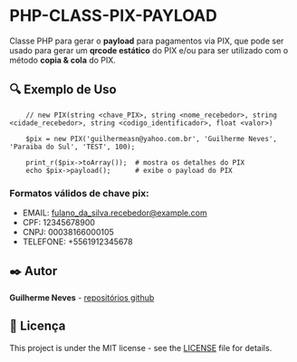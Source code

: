 # PHP-CLASS-PIX-PAYLOAD

Classe PHP para gerar o **payload** para pagamentos via PIX, que pode ser usado para gerar um **qrcode estático** do PIX e/ou para ser utilizado com o método **copia & cola** do PIX.

## 🔍 Exemplo de Uso

```
    // new PIX(string <chave_PIX>, string <nome_recebedor>, string <cidade_recebedor>, string <codigo_identificador>, float <valor>)
    
    $pix = new PIX('guilhermeasn@yahoo.com.br', 'Guilherme Neves', 'Paraiba do Sul', 'TEST', 100);

    print_r($pix->toArray());  # mostra os detalhes do PIX
    echo $pix->payload();      # exibe o payload do PIX
```

### Formatos válidos de chave pix:

 - EMAIL: fulano_da_silva.recebedor@example.com
 - CPF: 12345678900
 - CNPJ: 00038166000105
 - TELEFONE: +5561912345678

## ✒️ Autor

  **Guilherme Neves** - [repositórios github](https://github.com/guilhermeasn/)

## 📄 Licença

This project is under the MIT license - see the [LICENSE](https://github.com/guilhermeasn/CRUD-HTTP/blob/master/LICENSE) file for details.
